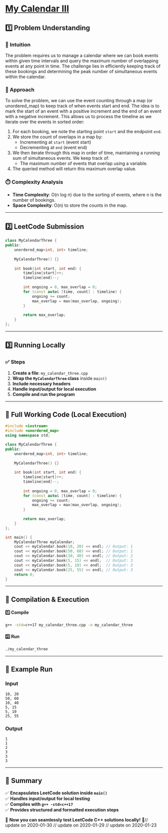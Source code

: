 # **[My Calendar III](https://leetcode.com/problems/my-calendar-iii/description/)**  

## **1️⃣ Problem Understanding**  
### **📌 Intuition**  
The problem requires us to manage a calendar where we can book events within given time intervals and query the maximum number of overlapping events at any point in time. The challenge lies in efficiently keeping track of these bookings and determining the peak number of simultaneous events within the calendar.

### **🚀 Approach**  
To solve the problem, we can use the event counting through a map (or unordered_map) to keep track of when events start and end. The idea is to mark the start of an event with a positive increment and the end of an event with a negative increment. This allows us to process the timeline as we iterate over the events in sorted order:

1. For each booking, we note the starting point `start` and the endpoint `end`.
2. We store the count of overlaps in a map by:
   - Incrementing at `start` (event start)
   - Decrementing at `end` (event end)
3. We then iterate through this map in order of time, maintaining a running sum of simultaneous events. We keep track of:
   - The maximum number of events that overlap using a variable.
4. The queried method will return this maximum overlap value.

### **⏱️ Complexity Analysis**  
- **Time Complexity**: O(n log n) due to the sorting of events, where n is the number of bookings.
- **Space Complexity**: O(n) to store the counts in the map.

---  

## **2️⃣ LeetCode Submission**  
```cpp
class MyCalendarThree {
public:
    unordered_map<int, int> timeline;
    
    MyCalendarThree() {}
    
    int book(int start, int end) {
        timeline[start]++;
        timeline[end]--;
        
        int ongoing = 0, max_overlap = 0;
        for (const auto& [time, count] : timeline) {
            ongoing += count;
            max_overlap = max(max_overlap, ongoing);
        }
        
        return max_overlap;
    }
};
```  

---  

## **3️⃣ Running Locally**  
### **✅ Steps**  
1. **Create a file**: `my_calendar_three.cpp`  
2. **Wrap the `MyCalendarThree` class** inside `main()`  
3. **Include necessary headers**  
4. **Handle input/output for local execution**  
5. **Compile and run the program**  

---  

## **📝 Full Working Code (Local Execution)**  
```cpp
#include <iostream>
#include <unordered_map>
using namespace std;

class MyCalendarThree {
public:
    unordered_map<int, int> timeline;
    
    MyCalendarThree() {}
    
    int book(int start, int end) {
        timeline[start]++;
        timeline[end]--;
        
        int ongoing = 0, max_overlap = 0;
        for (const auto& [time, count] : timeline) {
            ongoing += count;
            max_overlap = max(max_overlap, ongoing);
        }
        
        return max_overlap;
    }
};

int main() {
    MyCalendarThree myCalendar;
    cout << myCalendar.book(10, 20) << endl; // Output: 1
    cout << myCalendar.book(50, 60) << endl; // Output: 1
    cout << myCalendar.book(10, 40) << endl; // Output: 2
    cout << myCalendar.book(5, 15) << endl;  // Output: 3
    cout << myCalendar.book(5, 10) << endl;  // Output: 3
    cout << myCalendar.book(25, 55) << endl; // Output: 3
    return 0;
}
```  

---  

## **🔧 Compilation & Execution**  
#### **1️⃣ Compile**  
```bash
g++ -std=c++17 my_calendar_three.cpp -o my_calendar_three
```  

#### **2️⃣ Run**  
```bash
./my_calendar_three
```  

---  

## **🎯 Example Run**  
### **Input**  
```
10, 20
50, 60
10, 40
5, 15
5, 10
25, 55
```  
### **Output**  
```
1
1
2
3
3
3
```  

---  

## **📌 Summary**  
✅ **Encapsulates LeetCode solution inside `main()`**  
✅ **Handles input/output for local testing**  
✅ **Compiles with `g++ -std=c++17`**  
✅ **Provides structured and formatted execution steps**  

🚀 **Now you can seamlessly test LeetCode C++ solutions locally!** 🚀// update on 2020-01-30
// update on 2020-01-29
// update on 2020-01-23
